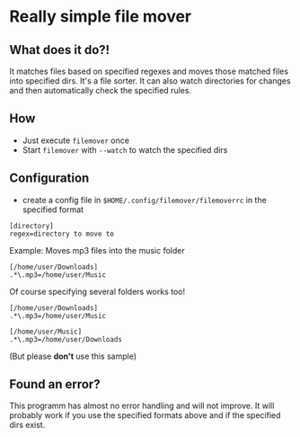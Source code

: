 # Really simple file mover
## What does it do?!
It matches files based on specified regexes and moves those matched files into specified dirs. It's a file sorter. It can also watch directories for changes and then automatically check the specified rules.

## How
- Just execute `filemover` once
- Start `filemover` with `--watch` to watch the specified dirs

## Configuration
- create a config file in `$HOME/.config/filemover/filemoverrc` in the specified format
```
[directory]
regex=directory to move to
```

Example:
Moves mp3 files into the music folder

```
[/home/user/Downloads]
.*\.mp3=/home/user/Music
```

Of course specifying several folders works too!

```
[/home/user/Downloads]
.*\.mp3=/home/user/Music

[/home/user/Music]
.*\.mp3=/home/user/Downloads
```
(But please **don't** use this sample)

## Found an error?
This programm has almost no error handling and will not improve. It will probably work if you use the specified formats above and if the specified dirs exist.<br>
